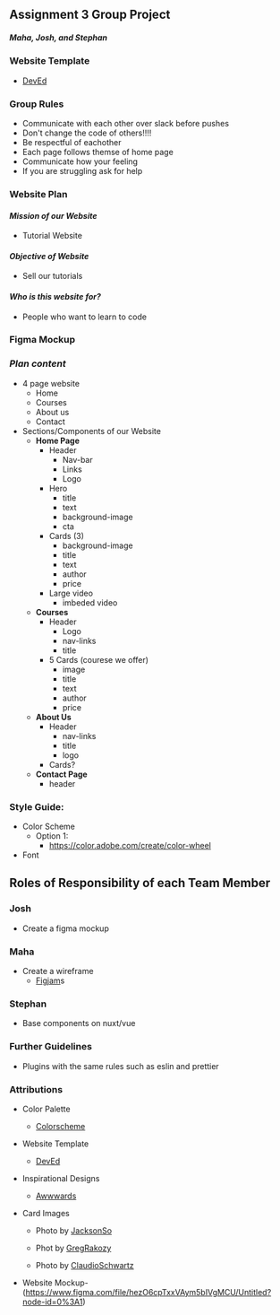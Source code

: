 ## **Assignment 3 Group Project**

##### Maha, Josh, and Stephan

### Website Template

- [DevEd](https://developedbyed.com/)

### Group Rules

- Communicate with each other over slack before pushes
- Don't change the code of others!!!!
- Be respectful of eachother
- Each page follows themse of home page
- Communicate how your feeling
- If you are struggling ask for help

### **Website Plan**

#### _Mission of our Website_

- Tutorial Website

#### _Objective of Website_

- Sell our tutorials

#### _Who is this website for?_

- People who want to learn to code

### Figma Mockup

### _Plan content_

- 4 page website
  - Home
  - Courses
  - About us
  - Contact
- Sections/Components of our Website
  - **Home Page**
    - Header
      - Nav-bar
      - Links
      - Logo
    - Hero
      - title
      - text
      - background-image
      - cta
    - Cards (3)
      - background-image
      - title
      - text
      - author
      - price
    - Large video
      - imbeded video
  - **Courses**
    - Header
      - Logo
      - nav-links
      - title
    - 5 Cards (courese we offer)
      - image
      - title
      - text
      - author
      - price
  - **About Us**
    - Header
      - nav-links
      - title
      - logo
    - Cards?
  - **Contact Page**
    - header

### **Style Guide**:

- Color Scheme
  - Option 1:
    - https://color.adobe.com/create/color-wheel
- Font

## Roles of Responsibility of each Team Member

### Josh

- Create a figma mockup

### Maha

- Create a wireframe
  - [Figjam](https://www.figma.com/file/s44OR6dequPVA67PzJvqNF/cpnt262-a3-group_project)s

### Stephan

- Base components on nuxt/vue

### Further Guidelines

- Plugins with the same rules such as eslin and prettier

### Attributions

- Color Palette
  - [Colorscheme](https://color.adobe.com/create/color-wheel)
- Website Template
  - [DevEd](https://developedbyed.com/)
- Inspirational Designs

  - [Awwwards](https://www.awwwards.com/)

- Card Images

  - Photo by [JacksonSo](https://unsplash.com/photos/wUbNvDTsOIc)

  - Phot by [GregRakozy](https://unsplash.com/@grakozy?utm_source=unsplash&utm_medium=referral&utm_content=creditCopyText)

  - Photo by [ClaudioSchwartz](https://unsplash.com/photos/i25aqE_YUZs)

- Website Mockup- (https://www.figma.com/file/hezO6cpTxxVAym5bIVgMCU/Untitled?node-id=0%3A1)
